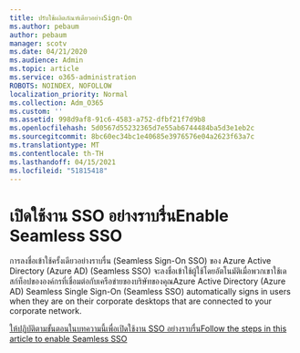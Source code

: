 ```yaml
---
title: ปรับใช้ผลิตภัณฑ์เดียวอย่างSign-On
ms.author: pebaum
author: pebaum
manager: scotv
ms.date: 04/21/2020
ms.audience: Admin
ms.topic: article
ms.service: o365-administration
ROBOTS: NOINDEX, NOFOLLOW
localization_priority: Normal
ms.collection: Adm_O365
ms.custom: ''
ms.assetid: 998d9af8-91c6-4583-a752-dfbf21f7d9b8
ms.openlocfilehash: 5d0567d55232365d7e55ab6744484ba5d3e1eb2c
ms.sourcegitcommit: 8bc60ec34bc1e40685e3976576e04a2623f63a7c
ms.translationtype: MT
ms.contentlocale: th-TH
ms.lasthandoff: 04/15/2021
ms.locfileid: "51815418"
---
```

# <a name="enable-seamless-sso"></a><span data-ttu-id="b8578-102">เปิดใช้งาน SSO อย่างราบรื่น</span><span class="sxs-lookup"><span data-stu-id="b8578-102">Enable Seamless SSO</span></span>

<span data-ttu-id="b8578-103">การลงชื่อเข้าใช้ครั้งเดียวอย่างราบรื่น (Seamless Sign-On SSO) ของ Azure Active Directory (Azure AD) (Seamless SSO) จะลงชื่อเข้าใช้ผู้ใช้โดยอัตโนมัติเมื่อพวกเขาใช้เดสก์ท็อปขององค์กรที่เชื่อมต่อกับเครือข่ายของบริษัทของคุณ</span><span class="sxs-lookup"><span data-stu-id="b8578-103">Azure Active Directory (Azure AD) Seamless Single Sign-On (Seamless SSO) automatically signs in users when they are on their corporate desktops that are connected to your corporate network.</span></span>
  
[<span data-ttu-id="b8578-104">ให้ปฏิบัติตามขั้นตอนในบทความนี้เพื่อเปิดใช้งาน SSO อย่างราบรื่น</span><span class="sxs-lookup"><span data-stu-id="b8578-104">Follow the steps in this article to enable Seamless SSO</span></span>](https://docs.microsoft.com/azure/active-directory/connect/active-directory-aadconnect-sso-quick-start)
  

